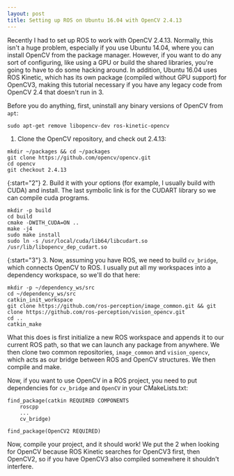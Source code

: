 ```yaml
---
layout: post
title: Setting up ROS on Ubuntu 16.04 with OpenCV 2.4.13
---
```


Recently I had to set up ROS to work with OpenCV 2.4.13. Normally, this isn't a huge problem, especially
if you use Ubuntu 14.04, where you can install OpenCV from the package manager. However, if you want to do
any sort of configuring, like using a GPU or build the shared libraries, you're going to have to do some hacking around.
In addition, Ubuntu 16.04 uses ROS Kinetic, which has its own package (compiled without GPU support) for OpenCV3, making
this tutorial necessary if you have any legacy code from OpenCV 2.4 that doesn't run in 3.

Before you do anything, first, uninstall any binary versions of OpenCV from `apt`:

`sudo apt-get remove libopencv-dev ros-kinetic-opencv`

1. Clone the OpenCV repository, and check out 2.4.13:

~~~~~~~~~
mkdir ~/packages && cd ~/packages
git clone https://github.com/opencv/opencv.git
cd opencv
git checkout 2.4.13
~~~~~~~~~

{:start="2"}
2. Build it with your options (for example, I usually build with CUDA) and install. The last symbolic link is for the CUDART library so we can compile cuda programs.

~~~~~~~~~
mkdir -p build
cd build
cmake -DWITH_CUDA=ON ..
make -j4
sudo make install
sudo ln -s /usr/local/cuda/lib64/libcudart.so /usr/lib/libopencv_dep_cudart.so
~~~~~~~~~

{:start="3"}
3. Now, assuming you have ROS, we need to build `cv_bridge`, which connects OpenCV to ROS. I usually put all my workspaces
into a dependency workspace, so we'll do that here:

~~~~~~~~~
mkdir -p ~/dependency_ws/src
cd ~/dependency_ws/src
catkin_init_workspace
git clone https://github.com/ros-perception/image_common.git && git clone https://github.com/ros-perception/vision_opencv.git
cd ..
catkin_make
~~~~~~~~~


What this does is first initialize a new ROS workspace and appends it to our current ROS path, so that we can launch any
package from anywhere. We then clone two common repositories, `image_common` and `vision_opencv`, which acts as our bridge
between ROS and OpenCV structures. We then compile and make.

Now, if you want to use OpenCV in a ROS project, you need to put dependencies for `cv_bridge` and `OpenCV` in your
CMakeLists.txt:

~~~~~~~~~
find_package(catkin REQUIRED COMPONENTS
    roscpp
    ...
    cv_bridge)

find_package(OpenCV2 REQUIRED)
~~~~~~~~~


Now, compile your project, and it should work! We put the 2 when looking for OpenCV because ROS Kinetic searches for
OpenCV3 first, then OpenCV2, so if you have OpenCV3 also compiled somewhere it shouldn't interfere.
